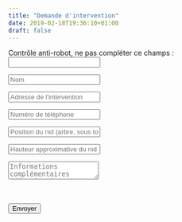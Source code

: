 ```yaml
---
title: "Demande d'intervention"
date: 2019-02-18T19:36:10+01:00
draft: false
---
```


<div class="contact_form_page">		
    <form name="intervention" method="POST" data-netlify="true" data-netlify-recaptcha="true" action="/intervention/success">
    	<p class="hidden">
   			<label>Contrôle anti-robot, ne pas compléter ce champs : <input name="bot-field" /></label>
  		</p>
	   	<p><input type="text" name="name" id="c_name" placeholder="Nom" value="" class="col-xs-12 transition" required></p>
	   	<p><input type="text" name="name" id="c_address" placeholder="Adresse de l'intervention" value="" class="col-xs-12 transition" required></p>
	   	<p><input type="text" name="name" id="c_phone" placeholder="Numéro de téléphone" value="" class="col-xs-12 transition" required></p>
	   	<p><input type="text" name="name" id="c_nest" placeholder="Position du nid (arbre, sous toiture, cheminée, ...)" value="" class="col-xs-12 transition"></p>
	   	<p><input type="text" name="name" id="c_height" placeholder="Hauteur approximative du nid (hauteur d'homme, 5m, 10m, 15m)" value="" class="col-xs-12 transition"></p>
		<p><textarea name="message" id="c_message" class="col-xs-12 transition" placeholder="Informations complémentaires (dénomination professionnelle, n° de forfait pour les administrations, ...)"></textarea></p>
		<div class="col-xs-12" style="padding-bottom:20px;">
			<div data-netlify-recaptcha="true" ></div>
		</div>
		<p><button type="submit" id="c_send" class="btn btn-block btn-primary">Envoyer</button></p>
	</form>
</div>
